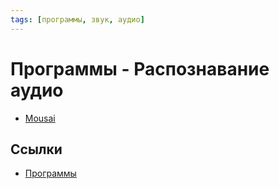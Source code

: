 ```yaml
---
tags: [программы, звук, аудио]
---
```

# Программы - Распознавание аудио

- [Mousai](Mousai.md)

## Ссылки

- [Программы](Программы.md)
